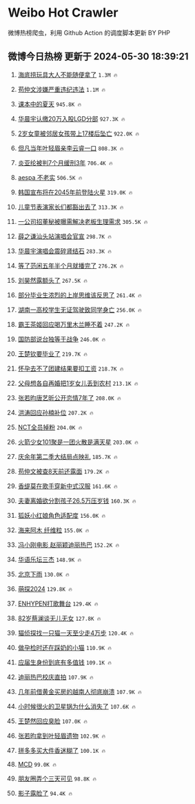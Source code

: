 # Weibo Hot Crawler 



微博热榜爬虫，利用 Github Action 的调度脚本更新 BY PHP 


## 微博今日热榜 更新于 2024-05-30 18:39:21 
1. [海底捞玩具大人不能随便拿了](https://s.weibo.com/weibo?q=%23%E6%B5%B7%E5%BA%95%E6%8D%9E%E7%8E%A9%E5%85%B7%E5%A4%A7%E4%BA%BA%E4%B8%8D%E8%83%BD%E9%9A%8F%E4%BE%BF%E6%8B%BF%E4%BA%86%23&t=31&band_rank=1&Refer=top) `1.3M 🔥` 

1. [苟仲文涉嫌严重违纪违法](https://s.weibo.com/weibo?q=%23%E8%8B%9F%E4%BB%B2%E6%96%87%E6%B6%89%E5%AB%8C%E4%B8%A5%E9%87%8D%E8%BF%9D%E7%BA%AA%E8%BF%9D%E6%B3%95%23&t=31&band_rank=2&Refer=top) `1.1M 🔥` 

1. [课本中的夏天](https://s.weibo.com/weibo?q=%23%E8%AF%BE%E6%9C%AC%E4%B8%AD%E7%9A%84%E5%A4%8F%E5%A4%A9%23&t=31&band_rank=3&Refer=top) `945.8K 🔥` 

1. [华晨宇认缴20万入股LGD分部](https://s.weibo.com/weibo?q=%23%E5%8D%8E%E6%99%A8%E5%AE%87%E8%AE%A4%E7%BC%B420%E4%B8%87%E5%85%A5%E8%82%A1LGD%E5%88%86%E9%83%A8%23&t=31&band_rank=4&Refer=top) `927.3K 🔥` 

1. [2岁女童被邻居女孩带上17楼后坠亡](https://s.weibo.com/weibo?q=%232%E5%B2%81%E5%A5%B3%E7%AB%A5%E8%A2%AB%E9%82%BB%E5%B1%85%E5%A5%B3%E5%AD%A9%E5%B8%A6%E4%B8%8A17%E6%A5%BC%E5%90%8E%E5%9D%A0%E4%BA%A1%23&t=31&band_rank=5&Refer=top) `922.0K 🔥` 

1. [但凡当年叶轻眉亲李云睿一口](https://s.weibo.com/weibo?q=%23%E4%BD%86%E5%87%A1%E5%BD%93%E5%B9%B4%E5%8F%B6%E8%BD%BB%E7%9C%89%E4%BA%B2%E6%9D%8E%E4%BA%91%E7%9D%BF%E4%B8%80%E5%8F%A3%23&t=31&band_rank=6&Refer=top) `808.3K 🔥` 

1. [炎亚纶被判7个月缓刑3年](https://s.weibo.com/weibo?q=%23%E7%82%8E%E4%BA%9A%E7%BA%B6%E8%A2%AB%E5%88%A47%E4%B8%AA%E6%9C%88%E7%BC%93%E5%88%913%E5%B9%B4%23&t=31&band_rank=7&Refer=top) `706.4K 🔥` 

1. [aespa 不老实](https://s.weibo.com/weibo?q=aespa%20%E4%B8%8D%E8%80%81%E5%AE%9E&t=31&band_rank=8&Refer=top) `506.5K 🔥` 

1. [韩国宣布将在2045年前登陆火星](https://s.weibo.com/weibo?q=%23%E9%9F%A9%E5%9B%BD%E5%AE%A3%E5%B8%83%E5%B0%86%E5%9C%A82045%E5%B9%B4%E5%89%8D%E7%99%BB%E9%99%86%E7%81%AB%E6%98%9F%23&t=31&band_rank=9&Refer=top) `319.0K 🔥` 

1. [儿童节表演家长们都豁出去了](https://s.weibo.com/weibo?q=%23%E5%84%BF%E7%AB%A5%E8%8A%82%E8%A1%A8%E6%BC%94%E5%AE%B6%E9%95%BF%E4%BB%AC%E9%83%BD%E8%B1%81%E5%87%BA%E5%8E%BB%E4%BA%86%23&t=31&band_rank=10&Refer=top) `313.3K 🔥` 

1. [一公司招董秘被曝需解决老板生理需求](https://s.weibo.com/weibo?q=%23%E4%B8%80%E5%85%AC%E5%8F%B8%E6%8B%9B%E8%91%A3%E7%A7%98%E8%A2%AB%E6%9B%9D%E9%9C%80%E8%A7%A3%E5%86%B3%E8%80%81%E6%9D%BF%E7%94%9F%E7%90%86%E9%9C%80%E6%B1%82%23&t=31&band_rank=11&Refer=top) `305.5K 🔥` 

1. [薛之谦汕头站演唱会官宣](https://s.weibo.com/weibo?q=%23%E8%96%9B%E4%B9%8B%E8%B0%A6%E6%B1%95%E5%A4%B4%E7%AB%99%E6%BC%94%E5%94%B1%E4%BC%9A%E5%AE%98%E5%AE%A3%23&t=31&band_rank=12&Refer=top) `298.7K 🔥` 

1. [华晨宇演唱会震碎肾结石](https://s.weibo.com/weibo?q=%23%E5%8D%8E%E6%99%A8%E5%AE%87%E6%BC%94%E5%94%B1%E4%BC%9A%E9%9C%87%E7%A2%8E%E8%82%BE%E7%BB%93%E7%9F%B3%23&t=31&band_rank=13&Refer=top) `283.3K 🔥` 

1. [等了范闲五年半个月就播完了](https://s.weibo.com/weibo?q=%23%E7%AD%89%E4%BA%86%E8%8C%83%E9%97%B2%E4%BA%94%E5%B9%B4%E5%8D%8A%E4%B8%AA%E6%9C%88%E5%B0%B1%E6%92%AD%E5%AE%8C%E4%BA%86%23&t=31&band_rank=14&Refer=top) `276.2K 🔥` 

1. [刘昊然露额头了](https://s.weibo.com/weibo?q=%23%E5%88%98%E6%98%8A%E7%84%B6%E9%9C%B2%E9%A2%9D%E5%A4%B4%E4%BA%86%23&t=31&band_rank=15&Refer=top) `267.5K 🔥` 

1. [部分毕业生浓烈的上岸思维该反思了](https://s.weibo.com/weibo?q=%23%E9%83%A8%E5%88%86%E6%AF%95%E4%B8%9A%E7%94%9F%E6%B5%93%E7%83%88%E7%9A%84%E4%B8%8A%E5%B2%B8%E6%80%9D%E7%BB%B4%E8%AF%A5%E5%8F%8D%E6%80%9D%E4%BA%86%23&t=31&band_rank=16&Refer=top) `261.4K 🔥` 

1. [湖南一高校学生无证驾驶致同学身亡](https://s.weibo.com/weibo?q=%23%E6%B9%96%E5%8D%97%E4%B8%80%E9%AB%98%E6%A0%A1%E5%AD%A6%E7%94%9F%E6%97%A0%E8%AF%81%E9%A9%BE%E9%A9%B6%E8%87%B4%E5%90%8C%E5%AD%A6%E8%BA%AB%E4%BA%A1%23&t=31&band_rank=17&Refer=top) `256.0K 🔥` 

1. [霸王茶姬回应喝万里木兰睡不着](https://s.weibo.com/weibo?q=%23%E9%9C%B8%E7%8E%8B%E8%8C%B6%E5%A7%AC%E5%9B%9E%E5%BA%94%E5%96%9D%E4%B8%87%E9%87%8C%E6%9C%A8%E5%85%B0%E7%9D%A1%E4%B8%8D%E7%9D%80%23&t=31&band_rank=18&Refer=top) `247.2K 🔥` 

1. [国防部说台独等于战争](https://s.weibo.com/weibo?q=%23%E5%9B%BD%E9%98%B2%E9%83%A8%E8%AF%B4%E5%8F%B0%E7%8B%AC%E7%AD%89%E4%BA%8E%E6%88%98%E4%BA%89%23&t=31&band_rank=19&Refer=top) `246.0K 🔥` 

1. [王楚钦要毕业了](https://s.weibo.com/weibo?q=%23%E7%8E%8B%E6%A5%9A%E9%92%A6%E8%A6%81%E6%AF%95%E4%B8%9A%E4%BA%86%23&t=31&band_rank=20&Refer=top) `219.7K 🔥` 

1. [怀孕去不了团建结果要扣工资](https://s.weibo.com/weibo?q=%23%E6%80%80%E5%AD%95%E5%8E%BB%E4%B8%8D%E4%BA%86%E5%9B%A2%E5%BB%BA%E7%BB%93%E6%9E%9C%E8%A6%81%E6%89%A3%E5%B7%A5%E8%B5%84%23&t=31&band_rank=21&Refer=top) `218.7K 🔥` 

1. [父母想各自再婚把1岁女儿丢到农村](https://s.weibo.com/weibo?q=%23%E7%88%B6%E6%AF%8D%E6%83%B3%E5%90%84%E8%87%AA%E5%86%8D%E5%A9%9A%E6%8A%8A1%E5%B2%81%E5%A5%B3%E5%84%BF%E4%B8%A2%E5%88%B0%E5%86%9C%E6%9D%91%23&t=31&band_rank=22&Refer=top) `213.1K 🔥` 

1. [张若昀唐艺昕公开恋情7年了](https://s.weibo.com/weibo?q=%23%E5%BC%A0%E8%8B%A5%E6%98%80%E5%94%90%E8%89%BA%E6%98%95%E5%85%AC%E5%BC%80%E6%81%8B%E6%83%857%E5%B9%B4%E4%BA%86%23&t=31&band_rank=23&Refer=top) `208.0K 🔥` 

1. [洪涛回应孙楠补位](https://s.weibo.com/weibo?q=%23%E6%B4%AA%E6%B6%9B%E5%9B%9E%E5%BA%94%E5%AD%99%E6%A5%A0%E8%A1%A5%E4%BD%8D%23&t=31&band_rank=24&Refer=top) `207.2K 🔥` 

1. [NCT全员掉粉](https://s.weibo.com/weibo?q=%23NCT%E5%85%A8%E5%91%98%E6%8E%89%E7%B2%89%23&t=31&band_rank=25&Refer=top) `204.0K 🔥` 

1. [火箭少女101聚是一团火散是满天星](https://s.weibo.com/weibo?q=%E7%81%AB%E7%AE%AD%E5%B0%91%E5%A5%B3101%E8%81%9A%E6%98%AF%E4%B8%80%E5%9B%A2%E7%81%AB%E6%95%A3%E6%98%AF%E6%BB%A1%E5%A4%A9%E6%98%9F&t=31&band_rank=26&Refer=top) `203.0K 🔥` 

1. [庆余年第二季大结局点映礼](https://s.weibo.com/weibo?q=%23%E5%BA%86%E4%BD%99%E5%B9%B4%E7%AC%AC%E4%BA%8C%E5%AD%A3%E5%A4%A7%E7%BB%93%E5%B1%80%E7%82%B9%E6%98%A0%E7%A4%BC%23&t=31&band_rank=27&Refer=top) `185.7K 🔥` 

1. [苟仲文被查8天前还露面](https://s.weibo.com/weibo?q=%23%E8%8B%9F%E4%BB%B2%E6%96%87%E8%A2%AB%E6%9F%A58%E5%A4%A9%E5%89%8D%E8%BF%98%E9%9C%B2%E9%9D%A2%23&t=31&band_rank=28&Refer=top) `179.2K 🔥` 

1. [香缇莫在歌手穿新中式汉服](https://s.weibo.com/weibo?q=%23%E9%A6%99%E7%BC%87%E8%8E%AB%E5%9C%A8%E6%AD%8C%E6%89%8B%E7%A9%BF%E6%96%B0%E4%B8%AD%E5%BC%8F%E6%B1%89%E6%9C%8D%23&t=31&band_rank=29&Refer=top) `161.6K 🔥` 

1. [夫妻离婚欲分割孩子26.5万压岁钱](https://s.weibo.com/weibo?q=%23%E5%A4%AB%E5%A6%BB%E7%A6%BB%E5%A9%9A%E6%AC%B2%E5%88%86%E5%89%B2%E5%AD%A9%E5%AD%9026.5%E4%B8%87%E5%8E%8B%E5%B2%81%E9%92%B1%23&t=31&band_rank=30&Refer=top) `160.3K 🔥` 

1. [狐妖小红娘角色适配度](https://s.weibo.com/weibo?q=%E7%8B%90%E5%A6%96%E5%B0%8F%E7%BA%A2%E5%A8%98%E8%A7%92%E8%89%B2%E9%80%82%E9%85%8D%E5%BA%A6&t=31&band_rank=31&Refer=top) `156.0K 🔥` 

1. [海来阿木 纤维粒](https://s.weibo.com/weibo?q=%E6%B5%B7%E6%9D%A5%E9%98%BF%E6%9C%A8%20%E7%BA%A4%E7%BB%B4%E7%B2%92&t=31&band_rank=32&Refer=top) `155.0K 🔥` 

1. [冯小刚电影 赵丽颖迪丽热巴](https://s.weibo.com/weibo?q=%E5%86%AF%E5%B0%8F%E5%88%9A%E7%94%B5%E5%BD%B1%20%E8%B5%B5%E4%B8%BD%E9%A2%96%E8%BF%AA%E4%B8%BD%E7%83%AD%E5%B7%B4&t=31&band_rank=33&Refer=top) `152.2K 🔥` 

1. [华语乐坛三杰](https://s.weibo.com/weibo?q=%23%E5%8D%8E%E8%AF%AD%E4%B9%90%E5%9D%9B%E4%B8%89%E6%9D%B0%23&t=31&band_rank=34&Refer=top) `148.9K 🔥` 

1. [北京下雨](https://s.weibo.com/weibo?q=%E5%8C%97%E4%BA%AC%E4%B8%8B%E9%9B%A8&t=31&band_rank=35&Refer=top) `130.0K 🔥` 

1. [萌探2024](https://s.weibo.com/weibo?q=%E8%90%8C%E6%8E%A22024&t=31&band_rank=36&Refer=top) `129.8K 🔥` 

1. [ENHYPEN打歌舞台](https://s.weibo.com/weibo?q=ENHYPEN%E6%89%93%E6%AD%8C%E8%88%9E%E5%8F%B0&t=31&band_rank=37&Refer=top) `129.4K 🔥` 

1. [82岁蔡澜谈无儿无女](https://s.weibo.com/weibo?q=%2382%E5%B2%81%E8%94%A1%E6%BE%9C%E8%B0%88%E6%97%A0%E5%84%BF%E6%97%A0%E5%A5%B3%23&t=31&band_rank=38&Refer=top) `127.8K 🔥` 

1. [猫侦探找一只猫一天至少走4万步](https://s.weibo.com/weibo?q=%23%E7%8C%AB%E4%BE%A6%E6%8E%A2%E6%89%BE%E4%B8%80%E5%8F%AA%E7%8C%AB%E4%B8%80%E5%A4%A9%E8%87%B3%E5%B0%91%E8%B5%B04%E4%B8%87%E6%AD%A5%23&t=31&band_rank=39&Refer=top) `120.4K 🔥` 

1. [做孕检时还在踩奶的小猫](https://s.weibo.com/weibo?q=%E5%81%9A%E5%AD%95%E6%A3%80%E6%97%B6%E8%BF%98%E5%9C%A8%E8%B8%A9%E5%A5%B6%E7%9A%84%E5%B0%8F%E7%8C%AB&t=31&band_rank=40&Refer=top) `110.9K 🔥` 

1. [应届生身份到底有多值钱](https://s.weibo.com/weibo?q=%23%E5%BA%94%E5%B1%8A%E7%94%9F%E8%BA%AB%E4%BB%BD%E5%88%B0%E5%BA%95%E6%9C%89%E5%A4%9A%E5%80%BC%E9%92%B1%23&t=31&band_rank=41&Refer=top) `109.1K 🔥` 

1. [迪丽热巴校庆直拍](https://s.weibo.com/weibo?q=%23%E8%BF%AA%E4%B8%BD%E7%83%AD%E5%B7%B4%E6%A0%A1%E5%BA%86%E7%9B%B4%E6%8B%8D%23&t=31&band_rank=42&Refer=top) `107.9K 🔥` 

1. [几年前借黄金买房的越南人彻底崩溃](https://s.weibo.com/weibo?q=%23%E5%87%A0%E5%B9%B4%E5%89%8D%E5%80%9F%E9%BB%84%E9%87%91%E4%B9%B0%E6%88%BF%E7%9A%84%E8%B6%8A%E5%8D%97%E4%BA%BA%E5%BD%BB%E5%BA%95%E5%B4%A9%E6%BA%83%23&t=31&band_rank=43&Refer=top) `107.9K 🔥` 

1. [小时候很火的卫星锅为什么消失了](https://s.weibo.com/weibo?q=%23%E5%B0%8F%E6%97%B6%E5%80%99%E5%BE%88%E7%81%AB%E7%9A%84%E5%8D%AB%E6%98%9F%E9%94%85%E4%B8%BA%E4%BB%80%E4%B9%88%E6%B6%88%E5%A4%B1%E4%BA%86%23&t=31&band_rank=44&Refer=top) `107.6K 🔥` 

1. [王楚然回应臭脸](https://s.weibo.com/weibo?q=%23%E7%8E%8B%E6%A5%9A%E7%84%B6%E5%9B%9E%E5%BA%94%E8%87%AD%E8%84%B8%23&t=31&band_rank=45&Refer=top) `107.0K 🔥` 

1. [张若昀拿到叶轻眉遗物](https://s.weibo.com/weibo?q=%23%E5%BC%A0%E8%8B%A5%E6%98%80%E6%8B%BF%E5%88%B0%E5%8F%B6%E8%BD%BB%E7%9C%89%E9%81%97%E7%89%A9%23&t=31&band_rank=46&Refer=top) `102.9K 🔥` 

1. [拼多多买大件香迷糊了](https://s.weibo.com/weibo?q=%23%E6%8B%BC%E5%A4%9A%E5%A4%9A%E4%B9%B0%E5%A4%A7%E4%BB%B6%E9%A6%99%E8%BF%B7%E7%B3%8A%E4%BA%86%23&t=31&band_rank=47&Refer=top) `100.1K 🔥` 

1. [MCD](https://s.weibo.com/weibo?q=MCD&t=31&band_rank=48&Refer=top) `99.0K 🔥` 

1. [朋友圈弄个三天可见](https://s.weibo.com/weibo?q=%E6%9C%8B%E5%8F%8B%E5%9C%88%E5%BC%84%E4%B8%AA%E4%B8%89%E5%A4%A9%E5%8F%AF%E8%A7%81&t=31&band_rank=49&Refer=top) `98.8K 🔥` 

1. [影子露脸了](https://s.weibo.com/weibo?q=%23%E5%BD%B1%E5%AD%90%E9%9C%B2%E8%84%B8%E4%BA%86%23&t=31&band_rank=50&Refer=top) `94.4K 🔥` 

